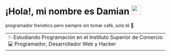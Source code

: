# ¡Hola!, mi nombre es Damian <img src="https://github.com/dampokan/dampokan/blob/main/src/6937-emojieyebrown.gif" width="29px">
programador frenetico pero siempre sin tomar café, solo té 🍵. 
<table>
<tr>
    <td valign="center">
        ✨ Estudiando Programación en el Instituto Superior de Comercio
        💻 Programador, Desarrollador Web y Hacker
    </td>
</tr>
</table>